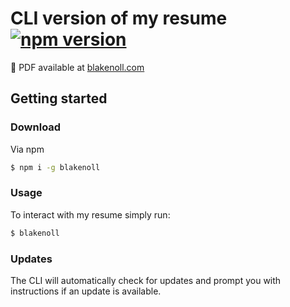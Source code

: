 # CLI version of my resume [![npm version](https://badge.fury.io/js/blakenoll.svg)](https://badge.fury.io/js/blakenoll)
📄 PDF available at [blakenoll.com](https://blakenoll.com)

## Getting started

### Download
Via npm
```bash
$ npm i -g blakenoll
```

### Usage
To interact with my resume simply run:

```bash
$ blakenoll
```
### Updates
The CLI will automatically check for updates and prompt you with instructions if an update is available. 
